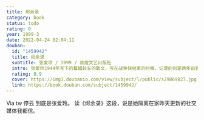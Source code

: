 ```yaml
---
title: 烬余录
category: book
status: todo
rating: 0
year: 1999-3
date: 2022-04-24 02:04:11
douban:
  id: "1459942"
  title: 烬余录
  subtitle: 张爱玲 / 1999 / 敦煌文艺出版社
  intro: 张爱玲1944年写下的篇幅较长的散文，写在战争快结束的时候，记录的则是两年前香港空战时期的人与事。其中有一句文字常被忽略，却很有趣。张写“究竟防空员的责任是什么，我还没来得及弄明白，仗已经打完了。”事实上，直到张写下这篇文字的时候，战争仍在继续。但由这样写下便可看出：在张的心目中原本装不下什么国仇家难的大战争。打仗，就是自己生活的地方太平不太平，而这也恰是最平凡的普通人的真实观念。张是平凡的人，也写平凡的人，只是带一点讽刺的口气，这讽刺不引人厌嫌，因为是自嘲的。
  rating: 8.9
  cover: https://img1.doubanio.com/view/subject/l/public/s29869827.jpg
  link: https://book.douban.com/subject/1459942/
---
```


Via tw 停云 到底是张爱玲。
读《烬余录》这段，说是她隔离在家昨天更新的社交媒体我都信。